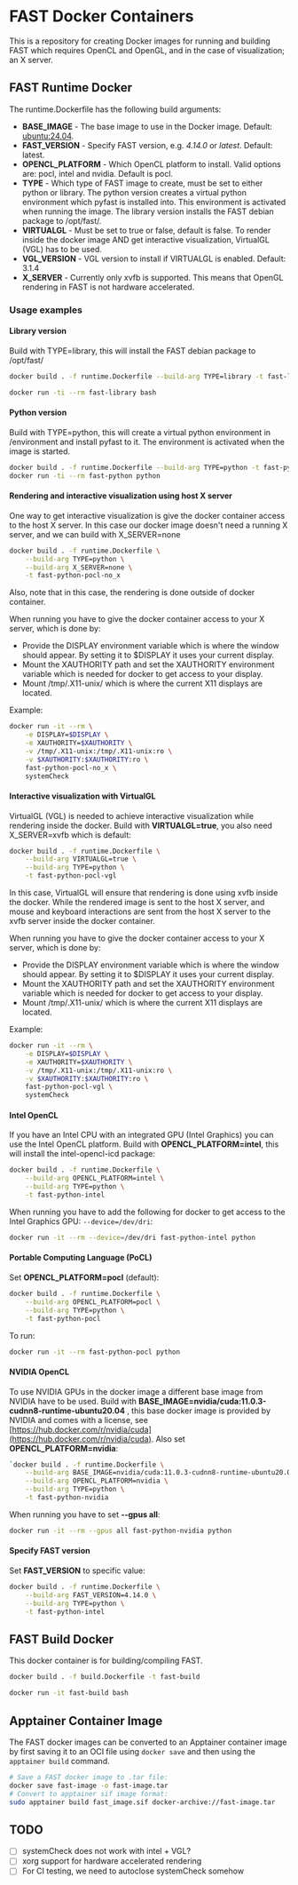 FAST Docker Containers
====================

This is a repository for creating Docker images for running and building FAST which requires OpenCL and OpenGL, and
in the case of visualization; an X server.

## FAST Runtime Docker
The runtime.Dockerfile has the following build arguments:
- **BASE_IMAGE** - The base image to use in the Docker image. Default: [ubuntu:24.04](https://hub.docker.com/_/ubuntu).
- **FAST_VERSION** - Specify FAST version, e.g. _4.14.0_ or _latest_. Default: latest.
- **OPENCL_PLATFORM** - Which OpenCL platform to install. Valid options are: pocl, intel and nvidia. Default is pocl.
- **TYPE** - Which type of FAST image to create, must be set to either python or library. The python version creates a virtual python environment which pyfast is installed into.
This environment is activated when running the image. The library version installs the FAST debian package to /opt/fast/.
- **VIRTUALGL** - Must be set to true or false, default is false. To render inside the docker image AND get interactive visualization, VirtualGL (VGL) has to be used. 
- **VGL_VERSION** - VGL version to install if VIRTUALGL is enabled. Default: 3.1.4
- **X_SERVER** - Currently only xvfb is supported. This means that OpenGL rendering in FAST is not hardware accelerated.

### Usage examples

#### Library version
Build with TYPE=library, this will install the FAST debian package to /opt/fast/
```bash
docker build . -f runtime.Dockerfile --build-arg TYPE=library -t fast-library
```
```bash
docker run -ti --rm fast-library bash
```

#### Python version
Build with TYPE=python, this will create a virtual python environment in /environment and install pyfast to it.
The environment is activated when the image is started.
```bash
docker build . -f runtime.Dockerfile --build-arg TYPE=python -t fast-python
docker run -ti --rm fast-python python
```

#### Rendering and interactive visualization using host X server
One way to get interactive visualization is give the docker container access to the host X server.
In this case our docker image doesn't need a running X server, and we can build with X_SERVER=none
```bash
docker build . -f runtime.Dockerfile \
    --build-arg TYPE=python \
    --build-arg X_SERVER=none \
    -t fast-python-pocl-no_x
```
Also, note that in this case, the rendering is done outside of docker container.

When running you have to give the docker container access to your X server, which is done by:
- Provide the DISPLAY environment variable which is where the window should appear. By setting it to $DISPLAY it uses your current display.
- Mount the XAUTHORITY path and set the XAUTHORITY environment variable which is needed for docker to get access to your display.
- Mount /tmp/.X11-unix/ which is where the current X11 displays are located.

Example:
```bash
docker run -it --rm \
    -e DISPLAY=$DISPLAY \
    -e XAUTHORITY=$XAUTHORITY \
    -v /tmp/.X11-unix:/tmp/.X11-unix:ro \
    -v $XAUTHORITY:$XAUTHORITY:ro \
    fast-python-pocl-no_x \
    systemCheck
```

#### Interactive visualization with VirtualGL
VirtualGL (VGL) is needed to achieve interactive visualization while rendering inside the docker.
Build with **VIRTUALGL=true**, you also need X_SERVER=xvfb which is default:
```bash
docker build . -f runtime.Dockerfile \
    --build-arg VIRTUALGL=true \
    --build-arg TYPE=python \
    -t fast-python-pocl-vgl
```
In this case, VirtualGL will ensure that rendering is done using xvfb inside the docker. While the rendered image
is sent to the host X server, and mouse and keyboard interactions are sent from the host X server to the xvfb server
inside the docker container.

When running you have to give the docker container access to your X server, which is done by:
- Provide the DISPLAY environment variable which is where the window should appear. By setting it to $DISPLAY it uses your current display.
- Mount the XAUTHORITY path and set the XAUTHORITY environment variable which is needed for docker to get access to your display.
- Mount /tmp/.X11-unix/ which is where the current X11 displays are located.
 
Example: 
```bash
docker run -it --rm \
    -e DISPLAY=$DISPLAY \
    -e XAUTHORITY=$XAUTHORITY \
    -v /tmp/.X11-unix:/tmp/.X11-unix:ro \
    -v $XAUTHORITY:$XAUTHORITY:ro \
    fast-python-pocl-vgl \
    systemCheck
```

#### Intel OpenCL
If you have an Intel CPU with an integrated GPU (Intel Graphics) you can use the Intel OpenCL platform.
Build with **OPENCL_PLATFORM=intel**, this will install the intel-opencl-icd package:
```bash
docker build . -f runtime.Dockerfile \
    --build-arg OPENCL_PLATFORM=intel \
    --build-arg TYPE=python \
    -t fast-python-intel
```

When running you have to add the following for docker to get access to the Intel Graphics GPU: `--device=/dev/dri`:
```bash
docker run -it --rm --device=/dev/dri fast-python-intel python
```

#### Portable Computing Language (PoCL)

Set **OPENCL_PLATFORM=pocl** (default):
```bash
docker build . -f runtime.Dockerfile \
    --build-arg OPENCL_PLATFORM=pocl \
    --build-arg TYPE=python \
    -t fast-python-pocl
```
To run:
```bash
docker run -it --rm fast-python-pocl python
```

#### NVIDIA OpenCL
To use NVIDIA GPUs in the docker image a different base image from NVIDIA have to be used. 
Build with **BASE_IMAGE=nvidia/cuda:11.0.3-cudnn8-runtime-ubuntu20.04** , this base docker image is provided by NVIDIA and comes with a license, see [https://hub.docker.com/r/nvidia/cuda](https://hub.docker.com/r/nvidia/cuda).
Also set **OPENCL_PLATFORM=nvidia**:
```bash
`docker build . -f runtime.Dockerfile \
    --build-arg BASE_IMAGE=nvidia/cuda:11.0.3-cudnn8-runtime-ubuntu20.04 \
    --build-arg OPENCL_PLATFORM=nvidia \
    --build-arg TYPE=python \
    -t fast-python-nvidia
```
When running you have to set **--gpus all**:
```bash
docker run -it --rm --gpus all fast-python-nvidia python
```

#### Specify FAST version
Set **FAST_VERSION** to specific value:
```bash
docker build . -f runtime.Dockerfile \
    --build-arg FAST_VERSION=4.14.0 \
    --build-arg TYPE=python \
    -t fast-python-intel
```

## FAST Build Docker

This docker container is for building/compiling FAST.
```bash
docker build . -f build.Dockerfile -t fast-build
```
```bash
docker run -it fast-build bash
```

## Apptainer Container Image

The FAST docker images can be converted to an Apptainer container image by first saving it to an OCI file using `docker save`
and then using the `apptainer build` command.

```bash
# Save a FAST docker image to .tar file:
docker save fast-image -o fast-image.tar
# Convert to apptainer sif image format:
sudo apptainer build fast_image.sif docker-archive://fast-image.tar
```

## TODO

- [ ] systemCheck does not work with intel + VGL?
- [ ] xorg support for hardware accelerated rendering
- [ ] For CI testing, we need to autoclose systemCheck somehow
